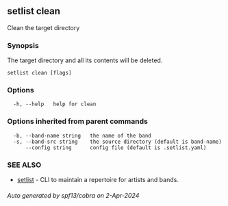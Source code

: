 ## setlist clean

Clean the target directory

### Synopsis

The target directory and all its contents will be deleted.


```
setlist clean [flags]
```

### Options

```
  -h, --help   help for clean
```

### Options inherited from parent commands

```
  -b, --band-name string   the name of the band
  -s, --band-src string    the source directory (default is band-name)
      --config string      config file (default is .setlist.yaml)
```

### SEE ALSO

* [setlist](setlist.md)	 - CLI to maintain a repertoire for artists and bands.

###### Auto generated by spf13/cobra on 2-Apr-2024
